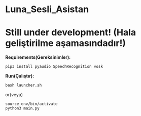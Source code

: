 # Luna_Sesli_Asistan
# **Still under development!** (Hala geliştirilme aşamasındadır!)


**Requirements(Gereksinimler):**

    pip3 install pyaudio SpeechRecognition vosk



**Run(Çalıştır):**

    bash launcher.sh

or(veya)

    source env/bin/activate
    python3 main.py
    
